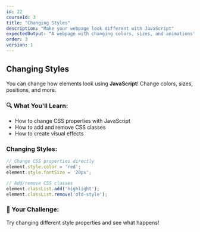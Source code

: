 ```yaml
---
id: 22
courseId: 3
title: "Changing Styles"
description: "Make your webpage look different with JavaScript"
expectedOutput: "A webpage with changing colors, sizes, and animations"
order: 3
version: 1
---
```


## Changing Styles

You can change how elements look using **JavaScript**! Change colors, sizes, positions, and more.

### 🔍 What You'll Learn:

- How to change CSS properties with JavaScript
- How to add and remove CSS classes
- How to create visual effects

### Changing Styles:

```javascript
// Change CSS properties directly
element.style.color = 'red';
element.style.fontSize = '20px';

// Add/remove CSS classes
element.classList.add('highlight');
element.classList.remove('old-style');
```

### 🌟 Your Challenge:

Try changing different style properties and see what happens!